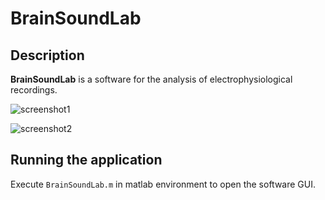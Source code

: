 # BrainSoundLab
## Description
**BrainSoundLab** is a software for the analysis of electrophysiological recordings.

![screenshot1](https://user-images.githubusercontent.com/13196195/50776466-5fea5600-1299-11e9-8172-f7a6a17d2301.png)

![screenshot2](https://user-images.githubusercontent.com/13196195/50776472-611b8300-1299-11e9-97bd-f821fcf24cd3.png)

## Running the application
Execute `BrainSoundLab.m` in matlab environment to open the software GUI.
